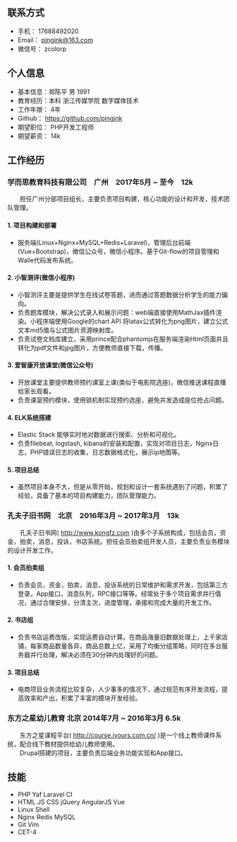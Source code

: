 ## 联系⽅式
- ⼿机： 17688492020
- Email： pingink@163.com
- 微信号： zcolorp

## 个⼈信息
- 基本信息：郑陈平 男 1991
- 教育经历：本科 浙江传媒学院 数字媒体技术
- ⼯作年限： 4年
- Github： https://github.com/pingink
- 期望职位： PHP开发⼯程师
- 期望薪资： 14k

## ⼯作经历

### 学⽽思教育科技有限公司&emsp;⼴州&emsp;2017年5⽉ ~ ⾄今&emsp;12k
&emsp;&emsp;担任广州分部项目组长，主要负责项目构建，核心功能的设计和开发，技术团队管理。

#### 1. 项目构建和部署
- 服务端(Linux+Nginx+MySQL+Redis+Laravel)，管理后台前端(Vue+Bootstrap)，微信公众号，微信小程序。基于Git-flow的项目管理和Walle代码发布系统。

#### 2. 小智测评(微信小程序)
- 小智测评主要是提供学生在线试卷答题，进而通过答题数据分析学生的能力偏向。
- 负责题库模块，解决公式录入和展示问题：web端直接使用MathJax插件渲染。小程序端使用Google的chart API 将latax公式转化为png图片，建立公式文本md5值与公式图片资源映射库。
- 负责试卷文档库建立，采用prince配合phantomjs在服务端渲染Html页面并且转化为pdf文件和jpg图片，方便教师直接下载，传播。

#### 3. 爱智康开放课堂(微信公众号)
- 开放课堂主要提供教师预约课室上课(类似于电影院选座)，微信推送课程直播给家长观看。
- 负责课室预约模块，使用锁机制实现预约选座，避免并发造成座位抢占问题。

#### 4. ELK系统搭建
- Elastic Stack 能够实时地对数据进行搜索、分析和可视化。
- 负责filebeat, logstash, kibana的安装和配置，实现对项目日志，Nginx日志，PHP错误日志的收集，日志数据格式化，展示ip地图等。

#### 5. 项目总结
- 虽然项目本身不大，但是从零开始，规划和设计一套系统遇到了问题，积累了经验，具备了基本的项目构建能力，团队管理能力。



### 孔夫⼦旧书⽹&emsp;北京&emsp;2016年3⽉ ~ 2017年3⽉&emsp;13k
&emsp;&emsp;孔夫⼦旧书⽹( http://www.kongfz.com )由多个子系统构成，包括会员，资⾦，拍卖，消息，投诉，书店系统。担任会员拍卖组开发人员，主要负责业务模块的设计开发工作。

#### 1. 会员拍卖组
- 负责会员，资⾦，拍卖，消息，投诉系统的日常维护和需求开发，包括第三方登录，App接口，消息队列，RPC接口等等。经常处于多个项目需求并行情况，通过合理安排，分清主次，进度管理，承接和完成大量的开发工作。

#### 2. 书店组
- 负责书店运费改版，实现运费自动计算。在商品海量旧数据处理上，上千家店铺，每家商品数量各异，商品总数上亿，采用了均衡分组策略，同时在多台服务器并行处理，解决必须在30分钟内处理好的问题。

#### 3. 项目总结
- 电商项目业务流程比较复杂，人少事多的情况下，通过规范有序开发流程，提高效率和产出，积累了丰富的模块开发经验。


### 东⽅之星幼⼉教育 北京 2014年7⽉ ~ 2016年3⽉ 6.5k
&emsp;&emsp;东⽅之星课程平台( http://course.iyours.com.cn/ )是⼀个线上教师课件系统，配合线下教材提供给幼⼉教师使⽤。    
&emsp;&emsp;Drupal搭建的项目，主要负责后端业务功能实现和App接⼝。

## 技能
- PHP Yaf Laravel CI
- HTML JS CSS jQuery AngularJS Vue
- Linux Shell
- Nginx Redis MySQL
- Git Vim
- CET-4
